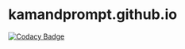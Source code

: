 # kamandprompt.github.io
[![Codacy Badge](https://api.codacy.com/project/badge/Grade/ad6c9bcdb5664938bc17fcdbb1292865)](https://www.codacy.com/app/sahilarora535/kamandprompt.github.io?utm_source=github.com&utm_medium=referral&utm_content=KamandPrompt/kamandprompt.github.io&utm_campaign=badger)